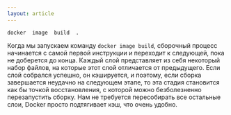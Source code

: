 ```yaml
---
layout: article
---
```

```
docker  image  build  .
```

Когда мы запускаем команду `docker image build`, сборочный процесс начинается с самой первой инструкции и переходит к следующей, пока не доберется до конца. Каждый слой представляет из себя некоторый набор файлов, на которые этот слой отличается от предыдущего. Если слой собрался успешно, он кэшируется, и поэтому, если сборка завершается неудачно на следующем этапе, то эта стадия становится как бы точкой восстановления, с которой можно безболезненно перезапустить сборку. Нам не требуется пересобирать все остальные слои, Docker просто подтягивает кэш, что очень удобно.

